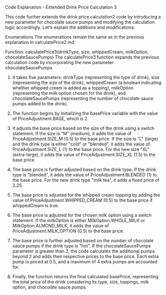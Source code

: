 Code Explanation - Extended Drink Price Calculation 3

This code further extends the drink price calculation2 code by introducing a new parameter for chocolate sauce pumps and modifying the calculation logic accordingly. Let's explain the additions and modifications:

Enumerations
The enumerations remain the same as in the previous explanation in calculatePrice2.md

Function: calculatePrice3(drinkType, size, whippedCream, milkOption, chocolateSaucePumps)
The calculatePrice3 function expands the previous calculation code by incorporating the new parameter chocolateSaucePumps.

1. It takes five parameters: drinkType (representing the type of drink), size (representing the size of the drink), whippedCream (a boolean indicating whether whipped cream is added as a topping), milkOption (representing the milk option chosen for the drink), and chocolateSaucePumps (representing the number of chocolate sauce pumps added to the drink).

2. The function begins by initializing the basePrice variable with the value of PriceAdjustment.BASE, which is 2.

3. It adjusts the base price based on the size of the drink using a switch statement. If the size is "M" (medium), it adds the value of PriceAdjustment.SIZE_M (0.5) to the base price. If the size is "L" (large) and the drink type is either "cold" or "blended", it adds the value of PriceAdjustment.SIZE_L (1) to the base price. For the new size "XL" (extra-large), it adds the value of PriceAdjustment.SIZE_XL (1.5) to the base price.

4. The base price is further adjusted based on the drink type. If the drink type is "blended", it adds the value of PriceAdjustment.BLENDED (1) to the base price. For the new drink type "milk tea", it adds a fixed price of 2.25.

5. The base price is adjusted for the whipped cream topping by adding the value of PriceAdjustment.WHIPPED_CREAM (0.5) to the base price if whippedCream is true.

6. The base price is adjusted for the chosen milk option using a switch statement. If the milkOption is either MilkOption.WHOLE_MILK or MilkOption.ALMOND_MILK, it adds the value of PriceAdjustment.MILK_OPTION (0.5) to the base price.

7. The base price is further adjusted based on the number of chocolate sauce pumps if the drink type is "hot". If the chocolateSaucePumps parameter is greater than 2, the code calculates the additional pumps beyond 2 and adds their respective prices to the base price. Each extra pump is priced at 0.5, and a maximum of 4 extra pumps are accounted for.

8. Finally, the function returns the final calculated basePrice, representing the total price of the drink considering its type, size, toppings, milk option, and chocolate sauce pumps.